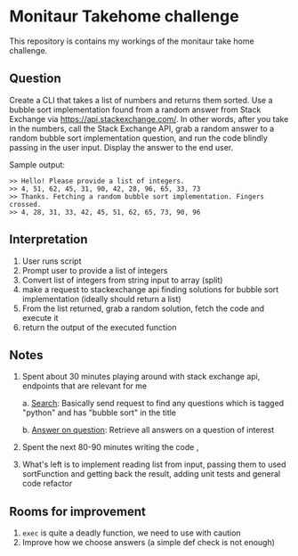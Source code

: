 # Monitaur Takehome challenge
This repository is contains my workings of the monitaur take home challenge.

## Question
Create a CLI that takes a list of numbers and returns them sorted. Use a bubble sort implementation found from a random answer from Stack Exchange via https://api.stackexchange.com/.
In other words, after you take in the numbers, call the Stack Exchange API, grab a random answer to a random bubble sort implementation question, and run the code blindly passing in the user input. Display the answer to the end user.

Sample output:
```
>> Hello! Please provide a list of integers.
>> 4, 51, 62, 45, 31, 90, 42, 28, 96, 65, 33, 73
>> Thanks. Fetching a random bubble sort implementation. Fingers crossed.
>> 4, 28, 31, 33, 42, 45, 51, 62, 65, 73, 90, 96

```

## Interpretation
1. User runs script
2. Prompt user to provide a list of integers
3. Convert list of integers from string input to array (split)
4. make a request to stackexchange api finding solutions for bubble sort implementation (ideally should return a list)
5. From the list returned, grab a random solution, fetch the code and execute it
6. return the output of the executed function

## Notes
1. Spent about 30 minutes playing around with stack exchange api, endpoints that are relevant for me
   
    a. [Search](https://api.stackexchange.com/docs/search): Basically send request to find any questions which is tagged "python" and has "bubble sort" in the title
   
    b. [Answer on question](https://api.stackexchange.com/docs/answers-on-questions): Retrieve all answers on a question of interest
   
2. Spent the next 80-90 minutes writing the code , 

3. What's left is to implement reading list from input,
   passing them to used sortFunction and getting back the result,
   adding unit tests and general code refactor
   
   
## Rooms for improvement
1. `exec` is quite a deadly function, we need to use with caution
2. Improve how we choose answers (a simple def check is not enough)
